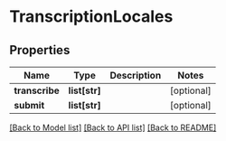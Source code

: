 # TranscriptionLocales

## Properties
Name | Type | Description | Notes
------------ | ------------- | ------------- | -------------
**transcribe** | **list[str]** |  | [optional] 
**submit** | **list[str]** |  | [optional] 

[[Back to Model list]](../README.md#documentation-for-models) [[Back to API list]](../README.md#documentation-for-api-endpoints) [[Back to README]](../README.md)


